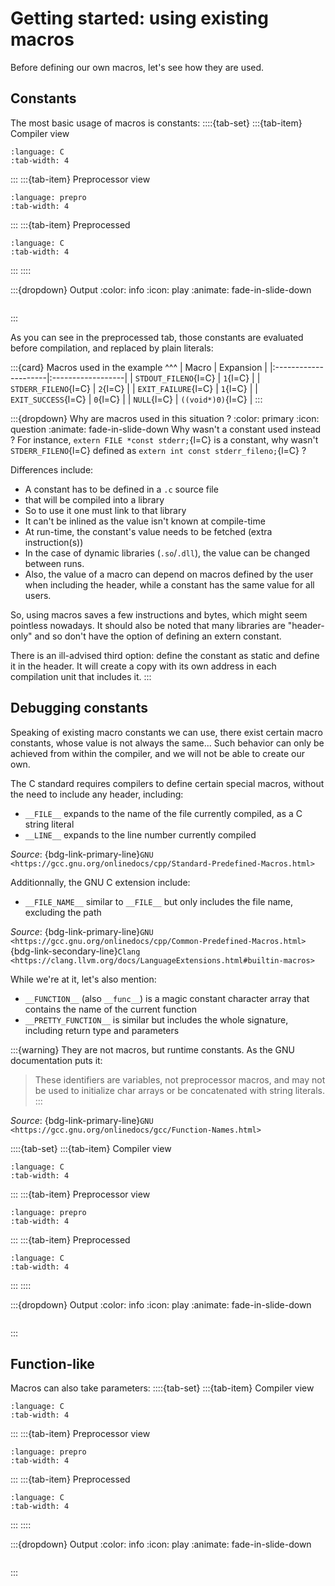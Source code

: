# Getting started: using existing macros

Before defining our own macros, let's see how they are used.

## Constants

The most basic usage of macros is constants:
::::{tab-set}
:::{tab-item} Compiler view
```{literalinclude} ../samples/02_constants.c
:language: C
:tab-width: 4
```
:::
:::{tab-item} Preprocessor view
```{literalinclude} ../samples/02_constants.c
:language: prepro
:tab-width: 4
```
:::
:::{tab-item} Preprocessed
```{literalinclude} ../preprocessed/02_constants.i
:language: C
:tab-width: 4
```
:::
::::

:::{dropdown} Output
:color: info
:icon: play
:animate: fade-in-slide-down
```{include} ../outputs/02_constants.txt
```
:::

As you can see in the preprocessed tab, those constants are evaluated before compilation, and replaced by plain literals:

:::{card}
Macros used in the example
^^^
| Macro                | Expansion         |
|:---------------------|:------------------|
| `STDOUT_FILENO`{l=C} | `1`{l=C}          |
| `STDERR_FILENO`{l=C} | `2`{l=C}          |
| `EXIT_FAILURE`{l=C}  | `1`{l=C}          |
| `EXIT_SUCCESS`{l=C}  | `0`{l=C}          |
| `NULL`{l=C}          | `((void*)0)`{l=C} |
:::

:::{dropdown} Why are macros used in this situation ?
:color: primary
:icon: question
:animate: fade-in-slide-down
Why wasn't a constant used instead ? For instance, `extern FILE *const stderr;`{l=C} is a constant, why wasn't `STDERR_FILENO`{l=C} defined as `extern int const stderr_fileno;`{l=C} ?

Differences include:
 * A constant has to be defined in a `.c` source file
 * that will be compiled into a library
 * So to use it one must link to that library
 * It can't be inlined as the value isn't known at compile-time
 * At run-time, the constant's value needs to be fetched (extra instruction(s))
 * In the case of dynamic libraries (`.so`/`.dll`), the value can be changed between runs.
 * Also, the value of a macro can depend on macros defined by the user when including the header, while a constant has the same value for all users.

So, using macros saves a few instructions and bytes, which might seem pointless nowadays. It should also be noted that many libraries are "header-only" and so don't have the option of defining an extern constant.

There is an ill-advised third option: define the constant as static and define it in the header. It will create a copy with its own address in each compilation unit that includes it.
:::

## Debugging constants

Speaking of existing macro constants we can use, there exist certain macro constants, whose value is not always the same...
Such behavior can only be achieved from within the compiler, and we will not be able to create our own.

The C standard requires compilers to define certain special macros, without the need to include any header, including:
- `__FILE__` expands to the name of the file currently compiled, as a C string literal
- `__LINE__` expands to the line number currently compiled

_Source_: {bdg-link-primary-line}`GNU <https://gcc.gnu.org/onlinedocs/cpp/Standard-Predefined-Macros.html>`

Additionnally, the GNU C extension include:
- `__FILE_NAME__` similar to `__FILE__` but only includes the file name, excluding the path

_Source_: {bdg-link-primary-line}`GNU <https://gcc.gnu.org/onlinedocs/cpp/Common-Predefined-Macros.html>`
{bdg-link-secondary-line}`Clang <https://clang.llvm.org/docs/LanguageExtensions.html#builtin-macros>`

While we're at it, let's also mention:
- `__FUNCTION__` (also `__func__`) is a magic constant character array that contains the name of the current function
- `__PRETTY_FUNCTION__` is similar but includes the whole signature, including return type and parameters

:::{warning}
They are not macros, but runtime constants. As the GNU documentation puts it:
> These identifiers are variables, not preprocessor macros, and may not be used to initialize char arrays or be concatenated with string literals.
:::

_Source_: {bdg-link-primary-line}`GNU <https://gcc.gnu.org/onlinedocs/gcc/Function-Names.html>`

::::{tab-set}
:::{tab-item} Compiler view
```{literalinclude} ../samples/02_debug.c
:language: C
:tab-width: 4
```
:::
:::{tab-item} Preprocessor view
```{literalinclude} ../samples/02_debug.c
:language: prepro
:tab-width: 4
```
:::
:::{tab-item} Preprocessed
```{literalinclude} ../preprocessed/02_debug.i
:language: C
:tab-width: 4
```
:::
::::

:::{dropdown} Output
:color: info
:icon: play
:animate: fade-in-slide-down
```{literalinclude} ../outputs/02_debug.txt
```
:::

## Function-like

Macros can also take parameters:
::::{tab-set}
:::{tab-item} Compiler view
```{literalinclude} ../samples/02_functionlike.c
:language: C
:tab-width: 4
```
:::
:::{tab-item} Preprocessor view
```{literalinclude} ../samples/02_functionlike.c
:language: prepro
:tab-width: 4
```
:::
:::{tab-item} Preprocessed
```{literalinclude} ../preprocessed/02_functionlike.i
:language: C
:tab-width: 4
```
:::
::::

:::{dropdown} Output
:color: info
:icon: play
:animate: fade-in-slide-down
```{include} ../outputs/02_functionlike.txt
```
:::
